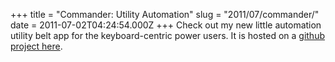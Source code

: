 +++
title = "Commander: Utility Automation"
slug = "2011/07/commander/"
date = 2011-07-02T04:24:54.000Z
+++
Check out my new little automation utility belt app for the keyboard-centric power users. It is hosted on a [github project here](https://github.com/focusaurus/commander).